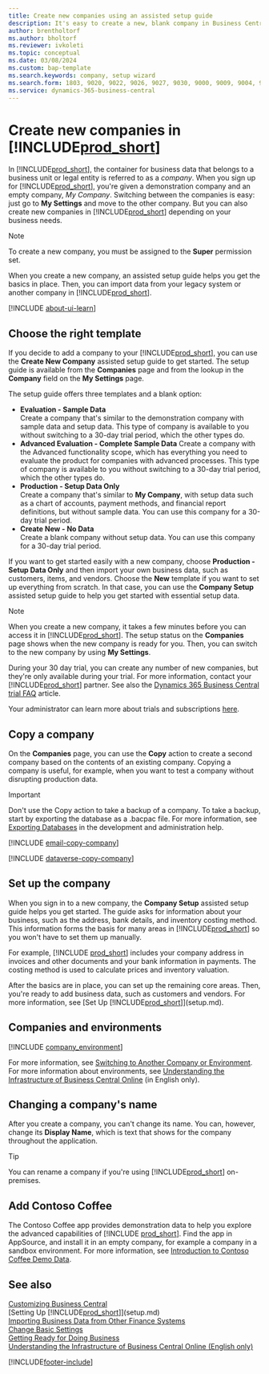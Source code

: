 ```yaml
---
title: Create new companies using an assisted setup guide
description: It's easy to create a new, blank company in Business Central. An assisted setup guide helps you through the steps, and you can import your business data.
author: brentholtorf
ms.author: bholtorf
ms.reviewer: ivkoleti
ms.topic: conceptual
ms.date: 03/08/2024
ms.custom: bap-template
ms.search.keywords: company, setup wizard
ms.search.form: 1803, 9020, 9022, 9026, 9027, 9030, 9000, 9009, 9004, 9005, 9024, 9006, 9007, 9010, 9016, 9017
ms.service: dynamics-365-business-central
---
```

# Create new companies in [!INCLUDE[prod_short](includes/prod_short.md)]

In [!INCLUDE[prod_short](includes/prod_short.md)], the container for business data that belongs to a business unit or legal entity is referred to as a *company*. When you sign up for [!INCLUDE[prod_short](includes/prod_short.md)], you're given a demonstration company and an empty company, *My Company*. Switching between the companies is easy: just go to **My Settings** and move to the other company. But you can also create new companies in [!INCLUDE[prod_short](includes/prod_short.md)] depending on your business needs.  

> [!NOTE]
> To create a new company, you must be assigned to the **Super** permission set.

When you create a new company, an assisted setup guide helps you get the basics in place. Then, you can import data from your legacy system or another company in [!INCLUDE[prod_short](includes/prod_short.md)].  

[!INCLUDE [about-ui-learn](includes/about-ui-learn.md)]

## Choose the right template

If you decide to add a company to your [!INCLUDE[prod_short](includes/prod_short.md)], you can use the **Create New Company** assisted setup guide to get started. The setup guide is available from the **Companies** page and from the lookup in the **Company** field on the **My Settings** page.  

The setup guide offers three templates and a blank option:

- **Evaluation - Sample Data**  
    Create a company that's similar to the demonstration company with sample data and setup data. This type of company is available to you without switching to a 30-day trial period, which the other types do.  
- **Advanced Evaluation - Complete Sample Data**
    Create a company with the Advanced functionality scope, which has everything you need to evaluate the product for companies with advanced processes. This type of company is available to you without switching to a 30-day trial period, which the other types do.
- **Production - Setup Data Only**  
    Create a company that's similar to **My Company**, with setup data such as a chart of accounts, payment methods, and financial report definitions, but without sample data. You can use this company for a 30-day trial period.
- **Create New - No Data**  
    Create a blank company without setup data. You can use this company for a 30-day trial period.  

If you want to get started easily with a new company, choose **Production - Setup Data Only** and then import your own business data, such as customers, items, and vendors. Choose the **New** template if you want to set up everything from scratch. In that case, you can use the **Company Setup** assisted setup guide to help you get started with essential setup data.  

> [!NOTE]  
> When you create a new company, it takes a few minutes before you can access it in [!INCLUDE[prod_short](includes/prod_short.md)]. The setup status on the **Companies** page shows when the new company is ready for you. Then, you can switch to the new company by using **My Settings**.  

During your 30 day trial, you can create any number of new companies, but they're only available during your trial. For more information, contact your [!INCLUDE[prod_short](includes/prod_short.md)] partner. See also the [Dynamics 365 Business Central trial FAQ](trial-faq.md) article.  

Your administrator can learn more about trials and subscriptions [here](/dynamics365/business-central/dev-itpro/administration/trials-subscriptions).  

## Copy a company

On the **Companies** page, you can use the **Copy** action to create a second company based on the contents of an existing company. Copying a company is useful, for example, when you want to test a company without disrupting production data.

> [!Important]
> Don't use the Copy action to take a backup of a company. To take a backup, start by exporting the database as a .bacpac file. For more information, see [Exporting Databases](/dynamics365/business-central/dev-itpro/administration/tenant-admin-center-database-export) in the development and administration help.

[!INCLUDE [email-copy-company](includes/email-copy-company.md)]

[!INCLUDE [dataverse-copy-company](includes/dataverse-copy-company.md)]

## Set up the company

When you sign in to a new company, the **Company Setup** assisted setup guide helps you get started. The guide asks for information about your business, such as the address, bank details, and inventory costing method. This information forms the basis for many areas in [!INCLUDE[prod_short](includes/prod_short.md)] so you won't have to set them up manually.  

For example, [!INCLUDE [prod_short](includes/prod_short.md)] includes your company address in invoices and other documents and your bank information in payments. The costing method is used to calculate prices and inventory valuation.  

After the basics are in place, you can set up the remaining core areas. Then, you're ready to add business data, such as customers and vendors. For more information, see [Set Up [!INCLUDE[prod_short](includes/prod_short.md)]](setup.md).  

## Companies and environments

[!INCLUDE [company_environment](includes/company_environment.md)]

For more information, see [Switching to Another Company or Environment](ui-organization-switch.md). For more information about environments, see [Understanding the Infrastructure of Business Central Online](/dynamics365/business-central/dev-itpro/administration/tenant-environment-topology) (in English only).  

## Changing a company's name

After you create a company, you can't change its name. You can, however, change its **Display Name**, which is text that shows for the company throughout the application.  

> [!TIP]
> You can rename a company if you're using [!INCLUDE[prod_short](includes/prod_short.md)] on-premises.

## Add Contoso Coffee

The Contoso Coffee app provides demonstration data to help you explore the advanced capabilities of [!INCLUDE [prod_short](includes/prod_short.md)]. Find the app in AppSource, and install it in an empty company, for example a company in a sandbox environment. For more information, see [Introduction to Contoso Coffee Demo Data](contoso-coffee/contoso-coffee-intro.md).  

## See also

[Customizing Business Central](ui-customizing-overview.md)  
[Setting Up [!INCLUDE[prod_short](includes/prod_short.md)]](setup.md)  
[Importing Business Data from Other Finance Systems](across-import-data-configuration-packages.md)  
[Change Basic Settings](ui-change-basic-settings.md)  
[Getting Ready for Doing Business](ui-get-ready-business.md)  
[Understanding the Infrastructure of Business Central Online (English only)](/dynamics365/business-central/dev-itpro/administration/tenant-environment-topology)  


[!INCLUDE[footer-include](includes/footer-banner.md)]
